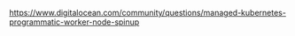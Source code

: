 
https://www.digitalocean.com/community/questions/managed-kubernetes-programmatic-worker-node-spinup
